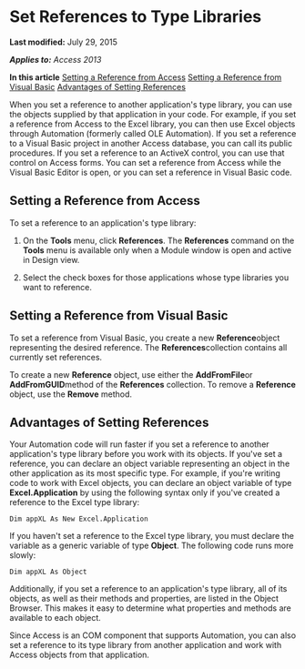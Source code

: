 
# Set References to Type Libraries

 **Last modified:** July 29, 2015

 _**Applies to:** Access 2013_

 **In this article**
 [Setting a Reference from Access](#sectionSection0)
 [Setting a Reference from Visual Basic](#sectionSection1)
 [Advantages of Setting References](#sectionSection2)


When you set a reference to another application's type library, you can use the objects supplied by that application in your code. For example, if you set a reference from Access to the Excel library, you can then use Excel objects through Automation (formerly called OLE Automation). If you set a reference to a Visual Basic project in another Access database, you can call its public procedures. If you set a reference to an ActiveX control, you can use that control on Access forms.
You can set a reference from Access while the Visual Basic Editor is open, or you can set a reference in Visual Basic code.

## Setting a Reference from Access
<a name="sectionSection0"> </a>

To set a reference to an application's type library:


1. On the  **Tools** menu, click **References**. The  **References** command on the **Tools** menu is available only when a Module window is open and active in Design view.
    
2. Select the check boxes for those applications whose type libraries you want to reference.
    

## Setting a Reference from Visual Basic
<a name="sectionSection1"> </a>

To set a reference from Visual Basic, you create a new  **Reference**object representing the desired reference. The  **References**collection contains all currently set references.

To create a new  **Reference** object, use either the **AddFromFile**or  **AddFromGUID**method of the  **References** collection. To remove a **Reference** object, use the **Remove** method.


## Advantages of Setting References
<a name="sectionSection2"> </a>

Your Automation code will run faster if you set a reference to another application's type library before you work with its objects. If you've set a reference, you can declare an object variable representing an object in the other application as its most specific type. For example, if you're writing code to work with Excel objects, you can declare an object variable of type  **Excel.Application** by using the following syntax only if you've created a reference to the Excel type library:


```
Dim appXL As New Excel.Application
```

If you haven't set a reference to the Excel type library, you must declare the variable as a generic variable of type  **Object**. The following code runs more slowly:




```
Dim appXL As Object
```

Additionally, if you set a reference to an application's type library, all of its objects, as well as their methods and properties, are listed in the Object Browser. This makes it easy to determine what properties and methods are available to each object.

Since Access is an COM component that supports Automation, you can also set a reference to its type library from another application and work with Access objects from that application.

